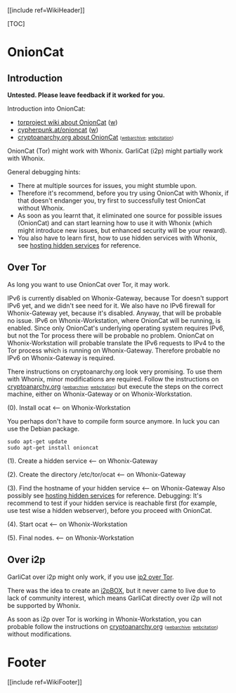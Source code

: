 [[include ref=WikiHeader]]

[TOC]

# OnionCat #
## Introduction ##
**Untested. Please leave feedback if it worked for you.**

Introduction into OnionCat:

* [torproject wiki about OnionCat](https://trac.torproject.org/projects/tor/wiki/doc/OnionCat) ([w](http://www.webcitation.org/6EQUoe9Cs))
* [cypherpunk.at/onioncat](http://www.cypherpunk.at/onioncat) ([w](http://www.webcitation.org/6EQUqZawz))
* [cryptoanarchy.org about OnionCat](https://cryptoanarchy.org/wiki/OnionCat) <font size="-3">([webarchive](http://web.archive.org/web/20120810015004/https://cryptoanarchy.org/wiki/OnionCat); [webcitation](http://www.webcitation.org/6EQUZky7n))</font>

OnionCat (Tor) might work with Whonix. GarliCat (i2p) might partially work with Whonix.

General debugging hints:

* There at multiple sources for issues, you might stumble upon.
* Therefore it's recommend, before you try using OnionCat with Whonix, if that doesn't endanger you, try first to successfully test OnionCat without Whonix.
* As soon as you learnt that, it eliminated one source for possible issues (OnionCat) and can start learning how to use it with Whonix (which might introduce new issues, but enhanced security will be your reward).
* You also have to learn first, how to use hidden services with Whonix, see [hosting hidden services](https://sourceforge.net/p/whonix/wiki/Hidden%20Services/) for reference.

## Over Tor ##
As long you want to use OnionCat over Tor, it may work.

IPv6 is currently disabled on Whonix-Gateway, because Tor doesn't support IPv6 yet, and we didn't see need for it. We also have no IPv6 firewall for Whonix-Gateway yet, because it's disabled. Anyway, that will be probable no issue. IPv6 on Whonix-Workstation, where OnionCat will be running, is enabled. Since only OnionCat's underlying operating system requires IPv6, but not the Tor process there will be probable no problem. OnionCat on Whonix-Workstation will probable translate the IPv6 requests to IPv4 to the Tor process which is running on Whonix-Gateway. Therefore probable no IPv6 on Whonix-Gateway is required.

There instructions on cryptoanarchy.org look very promising. To use them with Whonix, minor modifications are required. Follow the instructions on [cryptoanarchy.org](https://cryptoanarchy.org/wiki/OnionCat) <font size="-3">([webarchive](http://web.archive.org/web/20120810015004/https://cryptoanarchy.org/wiki/OnionCat); [webcitation](http://www.webcitation.org/6EQUZky7n))</font> but execute the steps on the correct machine, either on Whonix-Gateway or on Whonix-Workstation.

(0). Install ocat <-- on Whonix-Workstation

You perhaps don't have to compile form source anymore. In luck you can use the Debian package.

    sudo apt-get update
    sudo apt-get install onioncat

(1). Create a hidden service <-- on Whonix-Gateway

(2). Create the directory /etc/tor/ocat <-- on Whonix-Gateway

(3). Find the hostname of your hidden service <-- on Whonix-Gateway 
Also possibly see [hosting hidden services](https://sourceforge.net/p/whonix/wiki/Hidden%20Services/) for reference. Debugging: It's recommend to test if your hidden service is reachable first (for example, use test wise a hidden webserver), before you proceed with OnionCat.

(4). Start ocat <-- on Whonix-Workstation

(5). Final nodes. <-- on Whonix-Workstation

## Over i2p ##
GarliCat over i2p might only work, if you use [ip2 over Tor](https://sourceforge.net/p/whonix/wiki/i2p/).

There was the idea to create an [i2pBOX](https://sourceforge.net/p/whonix/wiki/Inspiration/), but it never came to live due to lack of community interest, which means GarliCat directly over i2p will not be supported by Whonix.

As soon as i2p over Tor is working in Whonix-Workstation, you can probable follow the instructions on [cryptoanarchy.org](https://cryptoanarchy.org/wiki/OnionCat) <font size="-3">([webarchive](http://web.archive.org/web/20120810015004/https://cryptoanarchy.org/wiki/OnionCat); [webcitation](http://www.webcitation.org/6EQUZky7n))</font> without modifications.

# Footer #
[[include ref=WikiFooter]]